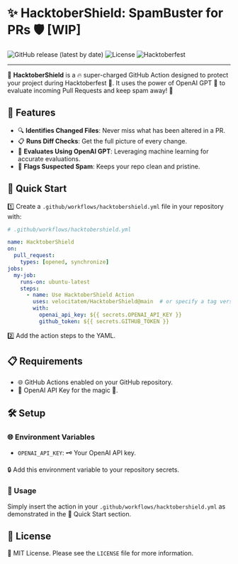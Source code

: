 # ✨ HacktoberShield: SpamBuster for PRs 🛡️ [WIP]

![GitHub release (latest by date)](https://img.shields.io/github/v/release/velocitatem/hacktobershield)
![License](https://img.shields.io/badge/license-MIT-blue.svg)
![Hacktoberfest](https://img.shields.io/badge/Hacktoberfest-Friendly-orange.svg)

---

🚀 **HacktoberShield** is a 🔥 super-charged GitHub Action designed to protect your project during Hacktoberfest 🎃. It uses the power of OpenAI GPT 🤖 to evaluate incoming Pull Requests and keep spam away! 🚫

## 🌟 Features

- 🔍 **Identifies Changed Files**: Never miss what has been altered in a PR.
- 📋 **Runs Diff Checks**: Get the full picture of every change.
- 🧠 **Evaluates Using OpenAI GPT**: Leveraging machine learning for accurate evaluations.
- 🚩 **Flags Suspected Spam**: Keeps your repo clean and pristine.

## 🚀 Quick Start

1️⃣ Create a `.github/workflows/hacktobershield.yml` file in your repository with:

```yaml
# .github/workflows/hacktobershield.yml

name: HacktoberShield
on:
  pull_request:
    types: [opened, synchronize]
jobs:
  my-job:
    runs-on: ubuntu-latest
    steps:
      - name: Use HacktoberShield Action
        uses: velocitatem/HacktoberShield@main  # or specify a tag version instead of "main"
        with:
          openai_api_key: ${{ secrets.OPENAI_API_KEY }}
          github_token: ${{ secrets.GITHUB_TOKEN }}
```

2️⃣ Add the action steps to the YAML.

## 📋 Requirements

- 🌐 GitHub Actions enabled on your GitHub repository.
- 🔑 OpenAI API Key for the magic 🎩.

## 🛠️ Setup

### 🌐 Environment Variables

- `OPENAI_API_KEY`: 🗝️ Your OpenAI API key.

🔒 Add this environment variable to your repository secrets.

### 🚀 Usage

Simply insert the action in your `.github/workflows/hacktobershield.yml` as demonstrated in the 🚀 Quick Start section.

## 📜 License

📗 MIT License. Please see the `LICENSE` file for more information.
